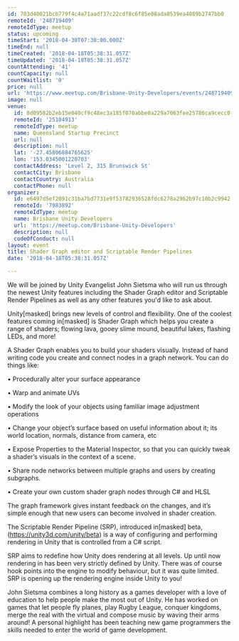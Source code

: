 ```yaml
---
id: 703d40021bcb779f4c4a71aadf37c22cdf8c6f85e08ada8539ea4089b2747bb0
remoteId: '248719409'
remoteIdType: meetup
status: upcoming
timeStart: '2018-04-30T07:30:00.000Z'
timeEnd: null
timeCreated: '2018-04-18T05:38:31.057Z'
timeUpdated: '2018-04-18T05:38:31.057Z'
countAttending: '41'
countCapacity: null
countWaitlist: '0'
price: null
url: 'https://www.meetup.com/Brisbane-Unity-Developers/events/248719409/'
image: null
venue:
  id: 8d09582b2eb15e040cf9c48ec3a185f070abbe0a229a7063fee25786ca9cecc0
  remoteId: '25104913'
  remoteIdType: meetup
  name: Queensland Startup Precinct
  url: null
  description: null
  lat: '-27.45806884765625'
  lon: '153.0345001220703'
  contactAddress: 'Level 2, 315 Brunswick St'
  contactCity: Brisbane
  contactCountry: Australia
  contactPhone: null
organizer:
  id: e6497d5ef2091c31ba7bd7731e9f53782936528fdc6278a2962b97c10b2c9942
  remoteId: '7983892'
  remoteIdType: meetup
  name: Brisbane Unity Developers
  url: 'https://meetup.com/Brisbane-Unity-Developers'
  description: null
  codeOfConduct: null
layout: event
title: Shader Graph editor and Scriptable Render Pipelines
date: '2018-04-18T05:38:31.057Z'

---
```

<p>We will be joined by Unity Evangelist John Sietsma who will run us through the newest Unity features including the Shader Graph editor and Scriptable Render Pipelines as well as any other features you'd like to ask about.</p> <p>Unity[masked] brings new levels of control and flexibility. One of the coolest features coming in[masked] is Shader Graph which helps you create a range of shaders; flowing lava, gooey slime mound, beautiful lakes, flashing LEDs, and more!</p> <p>A Shader Graph enables you to build your shaders visually. Instead of hand writing code you create and connect nodes in a graph network. You can do things like:</p> <p>• Procedurally alter your surface appearance</p> <p>• Warp and animate UVs</p> <p>• Modify the look of your objects using familiar image adjustment operations</p> <p>• Change your object’s surface based on useful information about it; its world location, normals, distance from camera, etc</p> <p>• Expose Properties to the Material Inspector, so that you can quickly tweak a shader’s visuals in the context of a scene.</p> <p>• Share node networks between multiple graphs and users by creating subgraphs.</p> <p>• Create your own custom shader graph nodes through C# and HLSL</p> <p>The graph framework gives instant feedback on the changes, and it’s simple enough that new users can become involved in shader creation.</p> <p>The Scriptable Render Pipeline (SRP), introduced in[masked] beta, (<a href="https://unity3d.com/unity/beta" class="linkified">https://unity3d.com/unity/beta</a>) is a way of configuring and performing rendering in Unity that is controlled from a C# script.</p> <p>SRP aims to redefine how Unity does rendering at all levels. Up until now rendering in has been very strictly defined by Unity. There was of course hook points into the engine to modify behaviour, but it was quite limited. SRP is opening up the rendering engine inside Unity to you!</p> <p>John Sietsma combines a long history as a games developer with a love of education to help people make the most out of Unity. He has worked on games that let people fly planes, play Rugby League, conquer kingdoms, merge the real with the virtual and compose music by waving their arms around! A personal highlight has been teaching new game programmers the skills needed to enter the world of game development.</p>
